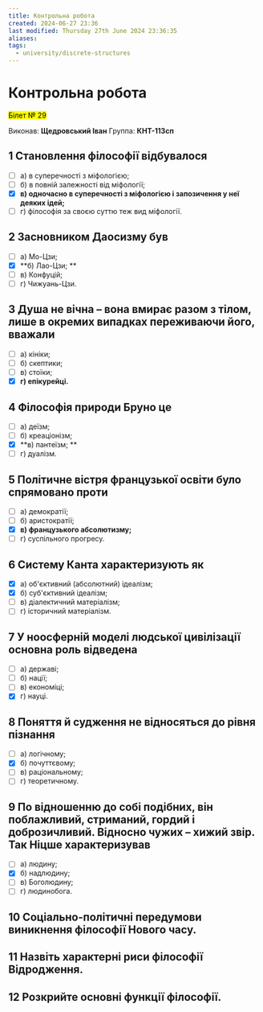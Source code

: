 ```yaml
---
title: Контрольна робота
created: 2024-06-27 23:36
last modified: Thursday 27th June 2024 23:36:35
aliases: 
tags:
  - university/discrete-structures
---
```

# Контрольна робота

<mark class="hltr-pink">Білет № 29</mark>

Виконав: **Щедровський Іван**
Группа: **КНТ-113сп**

## 1 Становлення філософії відбувалося

- [ ] а) в суперечності з міфологією; 
- [ ] б) в повній залежності від міфології; 
- [x] **в) одночасно в суперечності з міфологією і запозичення у неї деяких ідей;**
- [ ] г) філософія за своєю суттю теж вид міфології.

## 2 Засновником Даосизму був

- [ ] а) Мо-Цзи; 
- [x] **б) Лао-Цзи; **
- [ ] в) Конфуцій;
- [ ] г) Чижуань-Цзи.

## 3 Душа не вічна – вона вмирає разом з тілом, лише в окремих випадках переживаючи його, вважали

- [ ] а) кініки; 
- [ ] б) скептики; 
- [ ] в) стоїки; 
- [x] **г) епікурейці.**

## 4 Філософія природи Бруно це

- [ ] а) деїзм; 
- [ ] б) креаціонізм; 
- [x] **в) пантеїзм; **
- [ ] г) дуалізм.

## 5 Політичне вістря французької освіти було спрямовано проти

- [ ] а) демократії; 
- [ ] б) аристократії; 
- [x] **в) французького абсолютизму;**
- [ ] г) суспільного прогресу.

## 6 Систему Канта характеризують як

- [x] а) об'єктивний (абсолютний) ідеалізм; 
- [x] б) суб'єктивний ідеалізм; 
- [ ] в) діалектичний матеріалізм; 
- [ ] г) історичний матеріалізм.

## 7 У ноосферній моделі людської цивілізації основна роль відведена

- [ ] а) державі; 
- [ ] б) нації; 
- [ ] в) економіці; 
- [x] г) науці.

## 8 Поняття й судження не відносяться до рівня пізнання

- [ ] а) логічному; 
- [x] б) почуттєвому; 
- [ ] в) раціональному; 
- [ ] г) теоретичному.

## 9 По відношенню до собі подібних, він поблажливий, стриманий, гордий і доброзичливий. Відносно чужих – хижий звір. Так Ніцше характеризував

- [ ] а) людину; 
- [x] б) надлюдину; 
- [ ] в) Боголюдину; 
- [ ] г) людинобога.

## 10 Соціально-політичні передумови виникнення філософії Нового часу.


## 11 Назвіть характерні риси філософії Відродження.


## 12 Розкрийте основні функції філософії.
